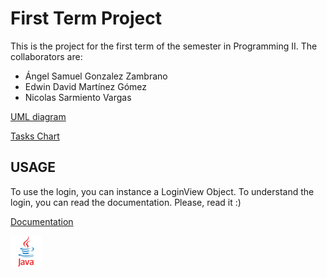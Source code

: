 # First Term Project
This is the project for the first term of the semester in Programming II.
The collaborators are:
  - Ángel Samuel Gonzalez Zambrano
  - Edwin David Martínez Gómez
  - Nicolas Sarmiento Vargas

[UML diagram](https://lucid.app/lucidchart/d4995ffd-e811-48e7-a310-96cbc6c743b6/edit?invitationId=inv_000e4c7a-e4cf-4866-a645-b2fdb2033da0&page=0_0#) 

[Tasks Chart](https://github.com/users/Nicolas-Sarmiento/projects/4/views/1)

## USAGE
To use the login, you can instance a LoginView Object. To understand the login, you can read the documentation. Please, read it :)

[Documentation]( https://nicolas-sarmiento.github.io/First_Term_Project/)


<img src = "https://github.com/devicons/devicon/blob/master/icons/java/java-original-wordmark.svg" alt = "java-logo" height = "50px">
